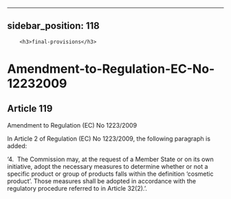 
---
sidebar_position: 118
---
        <h3>final-provisions</h3>
<h1>Amendment-to-Regulation-EC-No-12232009</h1>
<h2>Article 119</h2>
   <p class="stitle-article-norm">Amendment to Regulation&nbsp;(EC)&nbsp;No&nbsp;1223/2009</p>
   <p class="norm">In Article&nbsp;2 of Regulation&nbsp;(EC)&nbsp;No&nbsp;1223/2009, the following paragraph&nbsp;is added:</p>
   <p class="norm">‘4.&nbsp;&nbsp;The Commission may, at the request of a
 Member&nbsp;State or on its own initiative, adopt the necessary 
measures to determine whether or not a specific product or group of 
products falls within the definition ‘cosmetic product’. Those measures 
shall be adopted in accordance with the regulatory procedure referred to
 in Article&nbsp;32(2).’.</p>